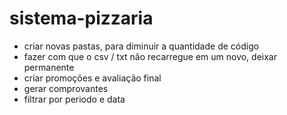 # sistema-pizzaria

* criar novas pastas, para diminuir a quantidade de código
* fazer com que o csv / txt não recarregue em um novo, deixar permanente
* criar promoções e avaliação final
* gerar comprovantes
* filtrar por periodo e data